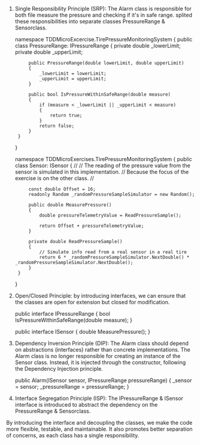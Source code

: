 1) Single Responsibility Principle (SRP): The Alarm class is responsible for both file measure the pressure and checking if it's in safe range. splited these responsibilities into separate classes PressureRange & Sensorclass.
 
	namespace TDDMicroExcercise.TirePressureMonitoringSystem
	{
		public class PressureRange: IPressureRange
		{
			private double _lowerLimit;
			private double _upperLimit;

			public PressureRange(double lowerLimit, double upperLimit)
			{
				_lowerLimit = lowerLimit;
				_upperLimit = upperLimit;
			}

			public bool IsPressureWithinSafeRange(double measure)
			{
				if (measure < _lowerLimit || _upperLimit < measure)
				{
					return true;
				}
				return false;
			}
		}
	}

	namespace TDDMicroExercises.TirePressureMonitoringSystem
	{
		public class Sensor: ISensor
		{
			//
			// The reading of the pressure value from the sensor is simulated in this implementation.
			// Because the focus of the exercise is on the other class.
			//

			const double Offset = 16;
			readonly Random _randomPressureSampleSimulator = new Random();

			public double MeasurePressure()
			{
				double pressureTelemetryValue = ReadPressureSample();

				return Offset + pressureTelemetryValue;
			}

			private double ReadPressureSample()
			{
				// Simulate info read from a real sensor in a real tire
				return 6 * _randomPressureSampleSimulator.NextDouble() * _randomPressureSampleSimulator.NextDouble();
			}
		}
	}

2) Open/Closed Principle: by introducing interfaces, we can ensure that the classes are open for extension but closed for modification.
	
	public interface IPressureRange
    {
        bool IsPressureWithinSafeRange(double measure);
    } 
	
	public interface ISensor
    {
        double MeasurePressure();
    }

3) Dependency Inversion Principle (DIP): The Alarm class should depend on abstractions (interfaces) rather than concrete implementations. The Alarm class is no longer responsible for creating an instance of the Sensor class. Instead, it is injected through the constructor, following the Dependency Injection principle.

	
	public Alarm(ISensor sensor, IPressureRange pressureRange)
    {
        _sensor = sensor;
        _pressureRange = pressureRange;
    }

4)	Interface Segregation Principle (ISP):  The IPressureRange & ISensor interface is introduced to abstract the dependency on the PressureRange & Sensorclass.

By introducing the interface and decoupling the classes, we make the code more flexible, testable, and maintainable. It also promotes better separation of concerns, as each class has a single responsibility.